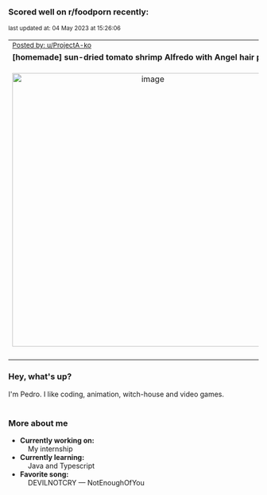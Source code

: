 ### Scored well on r/foodporn recently:

<p align="left"><sub>last updated at: 04 May 2023 at 15:26:06</sub></p>

|   |
| --- |
| <sub>[Posted by: u/ProjectA-ko][source]</sub> |
| **[homemade] sun-dried tomato shrimp Alfredo with Angel hair pasta.** | 
|<p align="center"> <img alt="image" src="https://i.redd.it/481du6zv19xa1.jpg" width="550" /> </p>|
|   |

### Hey, what's up?

I'm Pedro. I like coding, animation, witch-house and video games.<br><br>

### More about me
- **Currently working on:**  
&nbsp;&nbsp;&nbsp;&nbsp;My internship
- **Currently learning:**  
&nbsp;&nbsp;&nbsp;&nbsp;Java and Typescript
- **Favorite song:**  
&nbsp;&nbsp;&nbsp;&nbsp;DEVILNOTCRY — NotEnoughOfYou<br><br>

  



  
  
  
[linkedin]: https://linkedin.com/in/pedro-h-r-gomes-8a487b14a/
[gmail]: mailto:pilique11@gmail.com
[source]: https://reddit.com/r/FoodPorn/comments/134kaa4/homemade_sundried_tomato_shrimp_alfredo_with/
[redditAPI]: https://www.reddit.com/dev/api/